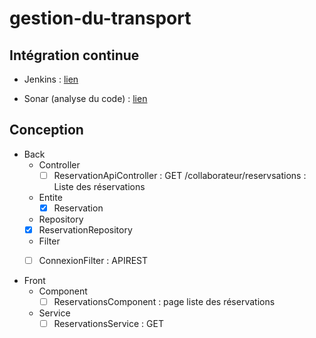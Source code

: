 # gestion-du-transport

## Intégration continue

* Jenkins : [lien](http://d07-jenkins.cleverapps.io/job/Gestion%20Du%20Transport/)

* Sonar (analyse du code) : [lien](http://d07-sonar.cleverapps.io/dashboard?id=gestion-du-transport)


## Conception

* Back
  * Controller
    * [ ] ReservationApiController : GET /collaborateur/reservsations :  Liste des réservations

  * Entite
    * [x] Reservation
  
   * Repository
    * [x] ReservationRepository

   * Filter
    * [ ] ConnexionFilter : APIREST
  

* Front
  * Component
    * [ ] ReservationsComponent : page liste des réservations
  * Service
    * [ ] ReservationsService : GET
